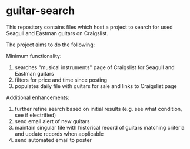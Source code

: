 # guitar-search
This repository contains files which host a project to search for used Seagull and Eastman guitars on Craigslist.

The project aims to do the following:

Minimum functionality:
1. searches "musical instruments" page of Craigslist for Seagull and Eastman guitars
2. filters for price and time since posting
3. populates daily file with guitars for sale and links to Craigslist page

Additional enhancements:
1. further refine search based on initial results (e.g. see what condition, see if electrified)
2. send email alert of new guitars
3. maintain singular file with historical record of guitars matching criteria and update records when applicable
4. send automated email to poster
